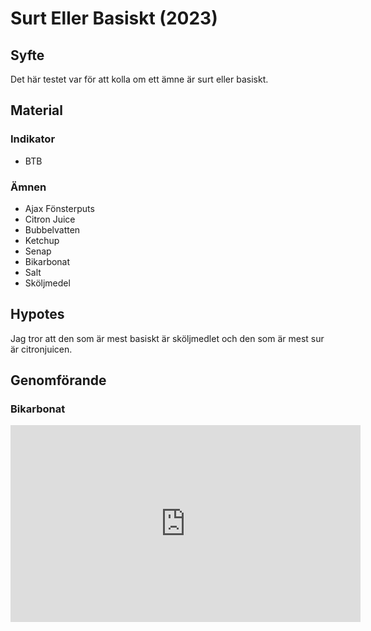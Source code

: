 # Surt Eller Basiskt (2023)
## Syfte
Det här testet var för att kolla om ett ämne är surt eller basiskt.
## Material
### Indikator
- BTB
### Ämnen
 - Ajax Fönsterputs
 - Citron Juice
 - Bubbelvatten
 - Ketchup
 - Senap
 - Bikarbonat
 - Salt
 - Sköljmedel
## Hypotes
Jag tror att den som är mest basiskt är sköljmedlet och den som är mest sur är citronjuicen.
## Genomförande
### Bikarbonat
<iframe width="560" height="315" src="https://www.youtube.com/embed/SmgqnRbqB4c" title="YouTube video player" frameborder="0" allow="accelerometer; autoplay; clipboard-write; encrypted-media; gyroscope; picture-in-picture; web-share" allowfullscreen></iframe>